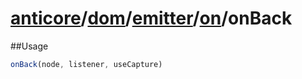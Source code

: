 # [anticore](../../../../../../#reference)/[dom](../../../#reference)/[emitter](../../#reference)/[on](../#reference)/<a name="reference">onBack</a>

##Usage

```js
onBack(node, listener, useCapture)
```